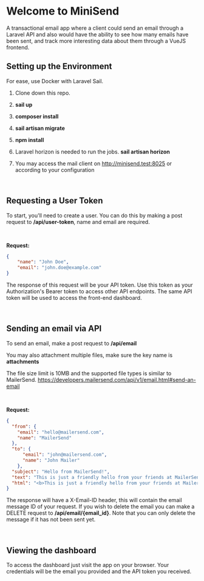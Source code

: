 # Welcome to MiniSend

A transactional email app where a client could send an email through a Laravel API and also would have the ability to see how many emails have been sent, and track more interesting data about them through a VueJS frontend.
  
## Setting up the Environment

For ease, use Docker with Laravel Sail.

1. Clone down this repo.

1. **sail up**

1. **composer install**

1. **sail artisan migrate**

1. **npm install**

1. Laravel horizon is needed to run the jobs. **sail artisan horizon**

1. You may access the mail client on http://minisend.test:8025 or according to your configuration

<br />

## Requesting a User Token

To start, you'll need to create a user. You can do this by making a post request to **/api/user-token**, name and email are required.

<br />

**Request:**

```json
{
    "name": "John Doe",
    "email": "john.doe@example.com"
}
```

The response of this request will be your API token. Use this token as your Authorization's Bearer token to access other API endpoints. The same API token will be used to access the front-end dashboard.

<br />

## Sending an email via API

To send an email, make a post request to **/api/email**

You may also attachment multiple files, make sure the key name is **attachments**

The file size limit is 10MB and the supported file types is similar to MailerSend.
https://developers.mailersend.com/api/v1/email.html#send-an-email

<br />

**Request:**
```json
{
  "from": {
    "email": "hello@mailersend.com",
    "name": "MailerSend"
  },
  "to": {
      "email": "john@mailersend.com",
      "name": "John Mailer"
    },
  "subject": "Hello from MailerSend!",
  "text": "This is just a friendly hello from your friends at MailerSend.",
  "html": "<b>This is just a friendly hello from your friends at MailerSend.</b>",
}

```

The response will have a X-Email-ID header, this will contain the email message ID of your request.
If you wish to delete the email you can make a DELETE request to **/api/email/{email_id}**.
Note that you can only delete the message if it has not been sent yet.

<br />

## Viewing the dashboard

To access the dashboard just visit the app on your browser. Your credentials will be the email you provided and the API token you received.
